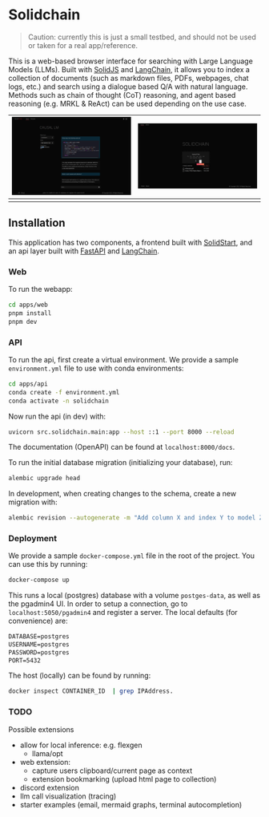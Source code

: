 # Solidchain

> Caution: currently this is just a small testbed, and should not be used or taken for a real app/reference.

This is a web-based browser interface for searching with Large Language Models (LLMs). Built with [SolidJS](https://www.solidjs.com/) and [LangChain](https://langchain.readthedocs.io/en/latest/), it allows you to index a collection of documents (such as markdown files, PDFs, webpages, chat logs, etc.) and search using a dialogue based Q/A with natural language. Methods such as chain of thought (CoT) reasoning, and agent based reasoning (e.g. MRKL & ReAct) can be used depending on the use case.

| ![Placeholder cover](apps/web/src/assets/cover.png) | ![Placeholder datasets](apps/web/src/assets/datasets.png) |
| :-------------------------------------------------: | :-------------------------------------------------------: |
|                                                     |                                                           |

## Installation

This application has two components, a frontend built with [SolidStart](https://start.solidjs.com/getting-started/what-is-solidstart), and an api layer built with [FastAPI](https://fastapi.tiangolo.com/) and [LangChain](https://langchain.readthedocs.io/en/latest/).

### Web

To run the webapp:

```sh
cd apps/web
pnpm install
pnpm dev
```

### API

To run the api, first create a virtual environment. We provide a sample `environment.yml` file to use with conda environments:

```sh
cd apps/api
conda create -f environment.yml
conda activate -n solidchain
```

Now run the api (in dev) with:

```sh
uvicorn src.solidchain.main:app --host ::1 --port 8000 --reload
```

The documentation (OpenAPI) can be found at `localhost:8000/docs`.

To run the initial database migration (initializing your database), run:

```sh
alembic upgrade head
```

In development, when creating changes to the schema, create a new migration with:

```sh
alembic revision --autogenerate -m "Add column X and index Y to model Z"
```

### Deployment

We provide a sample `docker-compose.yml` file in the root of the project. You can use this by running:

```sh
docker-compose up
```

This runs a local (postgres) database with a volume `postges-data`, as well as the pgadmin4 UI. In order to setup a connection, go to `localhost:5050/pgadmin4` and register a server. The local defaults (for convenience) are:

```
DATABASE=postgres
USERNAME=postgres
PASSWORD=postgres
PORT=5432
```

The host (locally) can be found by running:

```sh
docker inspect CONTAINER_ID  | grep IPAddress.
```

### TODO

Possible extensions

-   allow for local inference: e.g. flexgen
    -   llama/opt
-   web extension:
    -   capture users clipboard/current page as context
    -   extension bookmarking (upload html page to collection)
-   discord extension
-   llm call visualization (tracing)
-   starter examples (email, mermaid graphs, terminal autocompletion)

